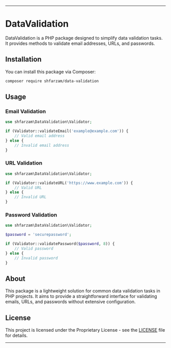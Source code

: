 
---

# DataValidation

DataValidation is a PHP package designed to simplify data validation tasks. It provides methods to validate email addresses, URLs, and passwords.

## Installation

You can install this package via Composer:

```bash
composer require shfarzam/data-validation
```

## Usage

### Email Validation

```php
use shfarzam\DataValidation\Validator;

if (Validator::validateEmail('example@example.com')) {
    // Valid email address
} else {
    // Invalid email address
}
```

### URL Validation

```php
use shfarzam\DataValidation\Validator;

if (Validator::validateURL('https://www.example.com')) {
    // Valid URL
} else {
    // Invalid URL
}
```

### Password Validation

```php
use shfarzam\DataValidation\Validator;

$password = 'securepassword';

if (Validator::validatePassword($password, 8)) {
    // Valid password
} else {
    // Invalid password
}
```

## About

This package is a lightweight solution for common data validation tasks in PHP projects. It aims to provide a straightforward interface for validating emails, URLs, and passwords without extensive configuration.

## License

This project is licensed under the Proprietary License - see the [LICENSE](LICENSE) file for details.

---